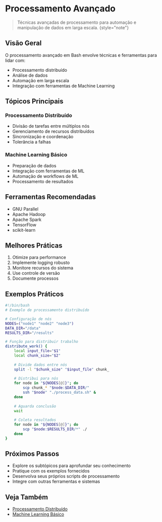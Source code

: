 # Processamento Avançado

> Técnicas avançadas de processamento para automação e manipulação de dados em larga escala.
> {style="note"}

## Visão Geral

O processamento avançado em Bash envolve técnicas e ferramentas para lidar com:
- Processamento distribuído
- Análise de dados
- Automação em larga escala
- Integração com ferramentas de Machine Learning

## Tópicos Principais

### Processamento Distribuído
- Divisão de tarefas entre múltiplos nós
- Gerenciamento de recursos distribuídos
- Sincronização e coordenação
- Tolerância a falhas

### Machine Learning Básico
- Preparação de dados
- Integração com ferramentas de ML
- Automação de workflows de ML
- Processamento de resultados

## Ferramentas Recomendadas

- GNU Parallel
- Apache Hadoop
- Apache Spark
- TensorFlow
- scikit-learn

## Melhores Práticas

1. Otimize para performance
2. Implemente logging robusto
3. Monitore recursos do sistema
4. Use controle de versão
5. Documente processos

## Exemplos Práticos

```bash
#!/bin/bash
# Exemplo de processamento distribuído

# Configuração de nós
NODES=("node1" "node2" "node3")
DATA_DIR="/data"
RESULTS_DIR="/results"

# Função para distribuir trabalho
distribute_work() {
    local input_file="$1"
    local chunk_size="$2"
    
    # Divide dados entre nós
    split -l "$chunk_size" "$input_file" chunk_
    
    # Distribui para nós
    for node in "${NODES[@]}"; do
        scp chunk_* "$node:$DATA_DIR/"
        ssh "$node" "./process_data.sh" &
    done
    
    # Aguarda conclusão
    wait
    
    # Coleta resultados
    for node in "${NODES[@]}"; do
        scp "$node:$RESULTS_DIR/*" ./
    done
}
```

## Próximos Passos

- Explore os subtópicos para aprofundar seu conhecimento
- Pratique com os exemplos fornecidos
- Desenvolva seus próprios scripts de processamento
- Integre com outras ferramentas e sistemas

## Veja Também

- [Processamento Distribuído](distributed-processing.md)
- [Machine Learning Básico](basic-ml.md)